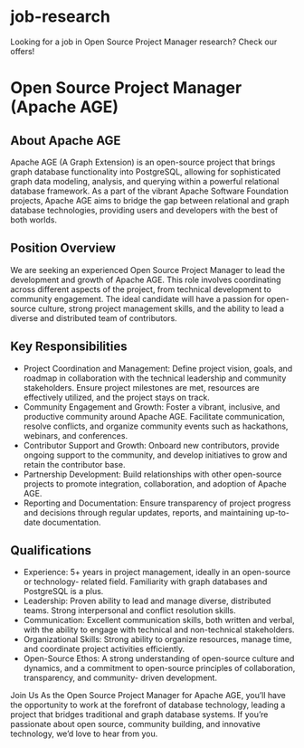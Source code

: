 # job-research
Looking for a job in Open Source Project Manager research? Check our offers!

# Open Source Project Manager (Apache AGE)

## About Apache AGE
Apache AGE (A Graph Extension) is an open-source project that brings graph database functionality into PostgreSQL, allowing for sophisticated graph data modeling, analysis, and querying within a powerful relational database framework. 
As a part of the vibrant Apache Software Foundation projects, Apache AGE aims to bridge the gap between relational and graph database technologies, providing users and developers with the best of both worlds.

## Position Overview

We are seeking an experienced Open Source Project Manager to lead the development and growth of Apache AGE. 
This role involves coordinating across different aspects of the project, from technical development to community engagement. 
The ideal candidate will have a passion for open-source culture, strong project management skills, and the ability to lead a diverse and distributed team of contributors.

## Key Responsibilities

* Project Coordination and Management: Define project vision, goals, and roadmap in 
  collaboration with the technical leadership and community stakeholders. 
  Ensure project milestones are met, resources are effectively utilized, and the 
  project stays on track.
* Community Engagement and Growth: Foster a vibrant, inclusive, and productive 
  community around Apache AGE. 
  Facilitate communication, resolve conflicts, and organize community events such as 
  hackathons, webinars, and conferences.
* Contributor Support and Growth: Onboard new contributors, provide ongoing support to 
  the community, and develop initiatives to grow and retain the contributor base.
* Partnership Development: Build relationships with other open-source projects to 
  promote integration, collaboration, and adoption of Apache AGE.
* Reporting and Documentation: Ensure transparency of project progress and decisions 
  through regular updates, reports, and maintaining up-to-date documentation.

## Qualifications

* Experience: 5+ years in project management, ideally in an open-source or technology- 
  related field. Familiarity with graph databases and PostgreSQL is a plus.
* Leadership: Proven ability to lead and manage diverse, distributed teams. Strong 
  interpersonal and conflict resolution skills.
* Communication: Excellent communication skills, both written and verbal, with the 
  ability to engage with technical and non-technical stakeholders.
* Organizational Skills: Strong ability to organize resources, manage time, and 
  coordinate project activities efficiently.
* Open-Source Ethos: A strong understanding of open-source culture and dynamics, and a 
  commitment to open-source principles of collaboration, transparency, and community- 
  driven development.
  
Join Us
As the Open Source Project Manager for Apache AGE, you’ll have the opportunity to work at the forefront of database technology, leading a project that bridges traditional and graph database systems. If you’re passionate about open source, community building, and innovative technology, we’d love to hear from you.
